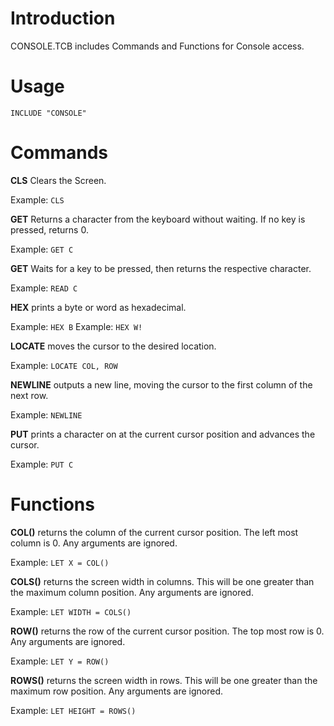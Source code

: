 # Introduction #

CONSOLE.TCB includes Commands and Functions for Console access.

# Usage #

`INCLUDE "CONSOLE"`

# Commands #

**CLS** Clears the Screen.

Example: `CLS`

**GET** Returns a character from the keyboard without waiting. If no key is pressed, returns 0.

Example: `GET C`

**GET** Waits for a key to be pressed, then returns the respective character.

Example: `READ C`

**HEX** prints a byte or word as hexadecimal.

Example: `HEX B`
Example: `HEX W!`

**LOCATE** moves the cursor to the desired location.

Example: `LOCATE COL, ROW`

**NEWLINE** outputs a new line, moving the cursor to the first column of the next row.

Example: `NEWLINE`

**PUT** prints a character on at the current cursor position and advances the cursor.

Example: `PUT C`

# Functions #

**COL()** returns the column of the current cursor position. The left most column is 0. Any arguments are ignored.

Example: `LET X = COL()`

**COLS()** returns the screen width in columns. This will be one greater than the maximum column position. Any arguments are ignored.

Example: `LET WIDTH = COLS()`

**ROW()** returns the row of the current cursor position. The top most row is 0. Any arguments are ignored.

Example: `LET Y = ROW()`

**ROWS()** returns the screen width in rows. This will be one greater than the maximum row position. Any arguments are ignored.

Example: `LET HEIGHT = ROWS()`